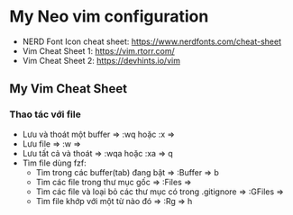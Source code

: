 # My Neo vim configuration

- NERD Font Icon cheat sheet: https://www.nerdfonts.com/cheat-sheet
- Vim Cheat Sheet 1: https://vim.rtorr.com/
- Vim Cheat Sheet 2: https://devhints.io/vim

## My Vim Cheat Sheet

### Thao tác với file
- Lưu và thoát một buffer => :wq hoặc :x => <C-w>
- Lưu file => :w => <C-s>
- Lưu tất cả và thoát => :wqa hoặc :xa => <leader>q
- Tìm file dùng fzf:
  + Tìm trong các buffer(tab) đang bật => :Buffer => <leader>b
  + Tìm các file trong thư mục gốc => :Files => <C-A-p>
  + Tìm các file và loại bỏ các thư mục có trong .gitignore => :GFiles => <C-p>
  + Tìm file khớp với một từ nào đó => :Rg => <leader>h
